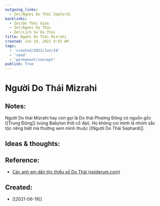 ```yaml
---
outgoing_links:
  - Zet/Người Do Thái Sephardi
backlinks:
  - Zet/Do Thái Giáo
  - Zet/Người Do Thái
  - Zet/Lịch Sử Do Thái
title: Người Do Thái Mizrahi
created: Jun 19, 2021 9:02 AM
tags:
  - 'created/2021/Jun/19'
  - 'seed'
  - 'permanent/concept'
publish: True
---
```

# Người Do Thái Mizrahi

## Notes:
Người Do thái Mizrahi hay còn gọi là Do thái Phương Đông có nguồn gốc [[Trung Đông]] (vùng Babylon thời cổ đại). Họ không coi mình là nhóm sắc tộc riêng biệt mà thường xem mình thuộc [[Người Do Thái Sephardi]].

## Ideas & thoughts:

## Reference:
- [Các anh em dân tộc thiểu số Do Thái (spiderum.com)](https://spiderum.com/bai-dang/Cac-anh-em-dan-toc-thieu-so-Do-Thai-7z6)

## Created:
- [[2021-06-19]]
